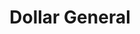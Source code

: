 ---
title: "Dollar General"
url: /tucson/dollar-general-north-country-club-road/
shop: variety store
---